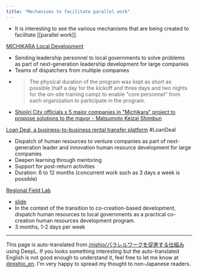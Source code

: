 ```yaml
---
title: "Mechanisms to facilitate parallel work"
---
```


- It is interesting to see the various mechanisms that are being created to facilitate [[parallel work]].

[MICHIKARA Local Development](http://michikara.com/)
- Sending leadership personnel to local governments to solve problems as part of next-generation leadership development for large companies
- Teams of dispatchers from multiple companies
- > The physical duration of the program was kept as short as possible (half a day for the kickoff and three days and two nights for the on-site training camp) to enable "core personnel" from each organization to participate in the program.
- [Shiojiri City officials x 5 major companies in "Michikara" project to propose solutions to the mayor - Matsumoto Keizai Shimbun](https://matsumoto.keizai.biz/headline/2395/)

[Loan Deal, a business-to-business rental transfer platform](http://loandeal.jp/) #LoanDeal
- Dispatch of human resources to venture companies as part of next-generation leader and innovation human resource development for large companies
- Deepen learning through mentoring
- Support for post-return activities
- Duration: 6 to 12 months (concurrent work such as 3 days a week is possible)

[Regional Field Lab](https://www.code4japan.org/story/local-field-labo-2018-1st/)
- [slide](https://www.slideshare.net/codeforjapan/ss-92943386)
- In the context of the transition to co-creation-based development, dispatch human resources to local governments as a practical co-creation human resources development program.
- 3 months, 1-2 days per week
---
This page is auto-translated from [/nishio/パラレルワークを促進する仕組み](https://scrapbox.io/nishio/パラレルワークを促進する仕組み) using DeepL. If you looks something interesting but the auto-translated English is not good enough to understand it, feel free to let me know at [@nishio_en](https://twitter.com/nishio_en). I'm very happy to spread my thought to non-Japanese readers.